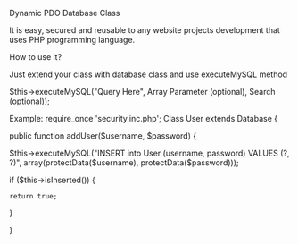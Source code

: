Dynamic PDO Database Class

It is easy, secured and reusable to any website projects development that uses PHP programming language.

How to use it?

Just extend your class with database class and use executeMySQL method

$this->executeMySQL("Query Here", Array Parameter (optional), Search (optional));

Example:
require_once 'security.inc.php';
Class User extends Database {

public function addUser($username, $password) {

  $this->executeMySQL("INSERT into User (username, password) VALUES (?, ?)", array(protectData($username), protectData($password)));

  if ($this->isInserted()) {

    return true;

  }  

}
